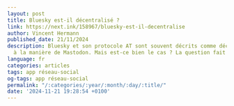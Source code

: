 ```yaml
---
layout: post
title: Bluesky est-il décentralisé ?
link: https://next.ink/158967/bluesky-est-il-decentralise
author: Vincent Hermann
published_date: 21/11/2024
description: Bluesky et son protocole AT sont souvent décrits comme décentralisés,
  à la manière de Mastodon. Mais est-ce bien le cas ? La question fait débat.
language: fr
categories: articles
tags: app réseau-social
og-tags: app réseau-social
permalink: "/:categories/:year/:month/:day/:title/"
date: '2024-11-21 19:28:54 +0100'
---
```

